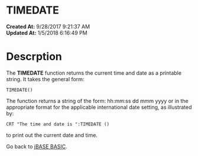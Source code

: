 # TIMEDATE

**Created At:** 9/28/2017 9:21:37 AM  
**Updated At:** 1/5/2018 6:16:49 PM  


# Descrption

The **TIMEDATE** function returns the current time and date as a printable string. It takes the general form:

```
TIMEDATE()
```



The function returns a string of the form: hh:mm:ss dd mmm yyyy or in the appropriate format for the applicable international date setting, as illustrated by:

```
CRT "The time and date is ":TIMEDATE ()
```

to print out the current date and time.



Go back to [jBASE BASIC](263498-jbase-basic).
